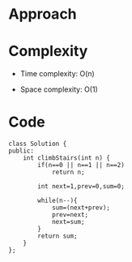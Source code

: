 # Approach
<!-- Describe your approach to solving the problem. -->

# Complexity
- Time complexity: O(n)
<!-- Add your time complexity here, e.g. $$O(n)$$ -->

- Space complexity: O(1)
<!-- Add your space complexity here, e.g. $$O(n)$$ -->

# Code
```
class Solution {
public:
    int climbStairs(int n) {
        if(n==0 || n==1 || n==2)
            return n;

        int next=1,prev=0,sum=0;
        
        while(n--){
            sum=(next+prev);
            prev=next;
            next=sum;
        }
        return sum;
    }
};
```